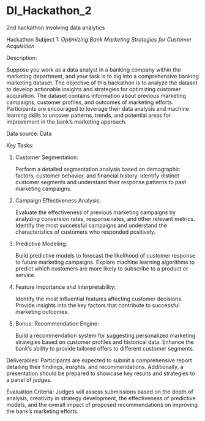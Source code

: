 # DI_Hackathon_2
 2nd hackathon involving data analytics


Hackathon Subject 1: *Optimizing Bank Marketing Strategies for Customer Acquisition*

Description:

Suppose you work as a data analyst in a banking company within the marketing department, and your task is to dig into a comprehensive banking marketing dataset. The objective of this hackathon is to analyze the dataset to develop actionable insights and strategies for optimizing customer acquisition. The dataset contains information about previous marketing campaigns, customer profiles, and outcomes of marketing efforts. Participants are encouraged to leverage their data analysis and machine learning skills to uncover patterns, trends, and potential areas for improvement in the bank’s marketing approach.


Data source: Data


Key Tasks:

1. Customer Segmentation:

    Perform a detailed segmentation analysis based on demographic factors, customer behavior, and financial history.
    Identify distinct customer segments and understand their response patterns to past marketing campaigns.

2. Campaign Effectiveness Analysis:

    Evaluate the effectiveness of previous marketing campaigns by analyzing conversion rates, response rates, and other relevant metrics.
    Identify the most successful campaigns and understand the characteristics of customers who responded positively.

3. Predictive Modeling:

    Build predictive models to forecast the likelihood of customer response to future marketing campaigns.
    Explore machine learning algorithms to predict which customers are more likely to subscribe to a product or service.

4. Feature Importance and Interpretability:

    Identify the most influential features affecting customer decisions.
    Provide insights into the key factors that contribute to successful marketing outcomes.

5. Bonus: Recommendation Engine:

    Build a recommendation system for suggesting personalized marketing strategies based on customer profiles and historical data.
    Enhance the bank’s ability to provide tailored offers to different customer segments.

Deliverables: Participants are expected to submit a comprehensive report detailing their findings, insights, and recommendations. Additionally, a presentation should be prepared to showcase key results and strategies to a panel of judges.

Evaluation Criteria: Judges will assess submissions based on the depth of analysis, creativity in strategy development, the effectiveness of predictive models, and the overall impact of proposed recommendations on improving the bank’s marketing efforts.